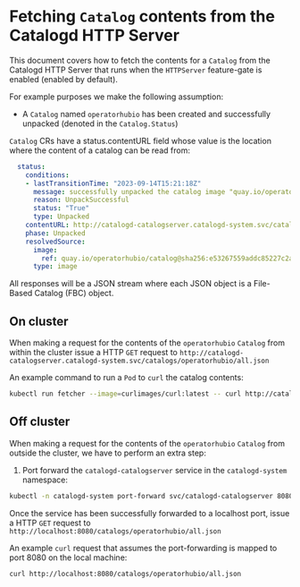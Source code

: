 # Fetching `Catalog` contents from the Catalogd HTTP Server
This document covers how to fetch the contents for a `Catalog` from the
Catalogd HTTP Server that runs when the `HTTPServer` feature-gate is enabled
(enabled by default).

For example purposes we make the following assumption:
- A `Catalog` named `operatorhubio` has been created and successfully unpacked
(denoted in the `Catalog.Status`)

`Catalog` CRs have a status.contentURL field whose value is the location where the content 
of a catalog can be read from:

```yaml
  status:
    conditions:
    - lastTransitionTime: "2023-09-14T15:21:18Z"
      message: successfully unpacked the catalog image "quay.io/operatorhubio/catalog@sha256:e53267559addc85227c2a7901ca54b980bc900276fc24d3f4db0549cb38ecf76"
      reason: UnpackSuccessful
      status: "True"
      type: Unpacked
    contentURL: http://catalogd-catalogserver.catalogd-system.svc/catalogs/operatorhubio/all.json
    phase: Unpacked
    resolvedSource:
      image:
        ref: quay.io/operatorhubio/catalog@sha256:e53267559addc85227c2a7901ca54b980bc900276fc24d3f4db0549cb38ecf76
      type: image
```

All responses will be a JSON stream where each JSON object is a File-Based Catalog (FBC)
object.


## On cluster

When making a request for the contents of the `operatorhubio` `Catalog` from within
the cluster issue a HTTP `GET` request to 
`http://catalogd-catalogserver.catalogd-system.svc/catalogs/operatorhubio/all.json`

An example command to run a `Pod` to `curl` the catalog contents:
```sh
kubectl run fetcher --image=curlimages/curl:latest -- curl http://catalogd-catalogserver.catalogd-system.svc/catalogs/operatorhubio/all.json
```

## Off cluster

When making a request for the contents of the `operatorhubio` `Catalog` from outside
the cluster, we have to perform an extra step:
1. Port forward the `catalogd-catalogserver` service in the `catalogd-system` namespace:
```sh
kubectl -n catalogd-system port-forward svc/catalogd-catalogserver 8080:80
```

Once the service has been successfully forwarded to a localhost port, issue a HTTP `GET`
request to `http://localhost:8080/catalogs/operatorhubio/all.json`

An example `curl` request that assumes the port-forwarding is mapped to port 8080 on the local machine:
```sh
curl http://localhost:8080/catalogs/operatorhubio/all.json
```
